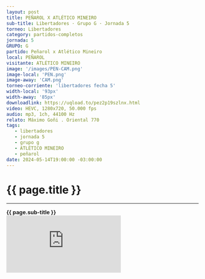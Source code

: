 ```yaml
---
layout: post
title: PEÑAROL X ATLÉTICO MINEIRO
sub-title: Libertadores · Grupo G · Jornada 5
torneo: Libertadores
category: partidos-completos
jornada: 5
GRUPO: G
partido: Peñarol x Atlético Mineiro
local: PEÑAROL
visitante: ATLÉTICO MINEIRO
image: '/images/PEN-CAM.png'
image-local: 'PEN.png'
image-away: 'CAM.png'
torneo-corriente: 'libertadores fecha 5'
width-local: '93px'
width-away: '85px'
downloadlink: https://uqload.to/pez2p19szlnx.html
video: HEVC, 1280x720, 50.000 fps
audio: mp3, 1ch, 44100 Hz
relato: Máximo Goñi . Oriental 770
tags:
   - libertadores
   - jornada 5
   - grupo g
   - ATLÉTICO MINEIRO
   - peñarol
date: 2024-05-14T19:00:00 -03:00:00
---
```


<html>
<div class="mt-5 mb-4 dyuthi_regular">
    <h1 class="text-success kustom_culture">
        {{ page.title }} 
    </h1>
    <hr>
    <strong>{{ page.sub-title }}</strong>
    
</div>
<div class="embed-responsive embed-responsive-16by9"><iframe allow="accelerometer; autoplay; clipboard-write; encrypted-media; gyroscope; picture-in-picture; web-share" allowfullscreen="" data-td-src-property="https://www.youtube.com/embed/UTJTXJcFEQs?feature=oembed" frameborder="0" class="youtube mb-10 w-100 h-100" referrerpolicy="strict-origin-when-cross-origin" src="https://uqload.to/embed-pez2p19szlnx.html" title="OBSESIONADOS"></iframe></div>
</html>
